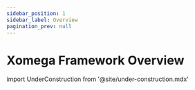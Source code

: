 ```yaml
---
sidebar_position: 1
sidebar_label: Overview
pagination_prev: null
---
```


# Xomega Framework Overview

import UnderConstruction from  '@site/under-construction.mdx'

<UnderConstruction />
